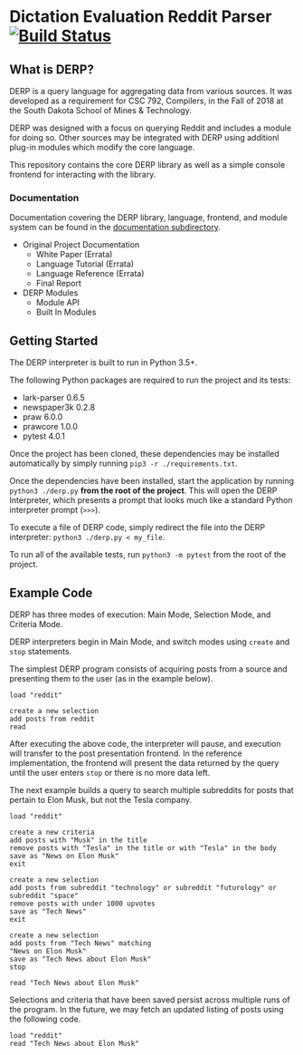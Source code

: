 # Dictation Evaluation Reddit Parser [![Build Status](https://travis-ci.org/CSC792-SDSMT-DERP/DERP.svg?branch=master)](https://travis-ci.org/CSC792-SDSMT-DERP/DERP)

## What is DERP?
DERP is a query language for aggregating data from various sources. It was developed as a requirement for CSC 792, Compilers, in the Fall of 2018 at the South Dakota School of Mines & Technology.

DERP was designed with a focus on querying Reddit and includes a module for doing so. Other sources may be integrated with DERP using additionl plug-in modules which modify the core language.

This repository contains the core DERP library as well as a simple console frontend for interacting with the library.

### Documentation
Documentation covering the DERP library, language, frontend, and module system can be found in the [documentation subdirectory](./documentation).

- Original Project Documentation
  - White Paper (Errata)
  - Language Tutorial (Errata)
  - Language Reference (Errata)
  - Final Report
- DERP Modules
  - Module API
  - Built In Modules

## Getting Started
The DERP interpreter is built to run in Python 3.5+.

The following Python packages are required to run the project and its tests:
 * lark-parser 0.6.5
 * newspaper3k 0.2.8
 * praw 6.0.0
 * prawcore 1.0.0
 * pytest 4.0.1

Once the project has been cloned, these dependencies may be installed automatically by simply running `pip3 -r ./requirements.txt`.

Once the dependencies have been installed, start the application by running
`python3 ./derp.py` **from the root of the project**. This will open the DERP Interpreter, which presents a prompt that looks much like a standard Python interpreter prompt (`>>>`).

To execute a file of DERP code, simply redirect the file into the DERP interpreter: `python3 ./derp.py < my_file`.

To run all of the available tests, run `python3 -m pytest` from the root of the project.

## Example Code
DERP has three modes of execution: Main Mode, Selection Mode, and Criteria Mode.

DERP interpreters begin in Main Mode, and switch modes using `create` and `stop` statements.

The simplest DERP program consists of acquiring posts from a source and presenting them to the user (as in the example below).

```
load "reddit"

create a new selection
add posts from reddit
read
```

After executing the above code, the interpreter will pause, and execution will transfer to the post presentation frontend. In the reference implementation, the frontend will present the data returned by the query until the user enters `stop` or there is no more data left.

The next example builds a query to search multiple subreddits for posts that pertain to Elon Musk, but not the Tesla company.

```
load "reddit"

create a new criteria
add posts with "Musk" in the title
remove posts with "Tesla" in the title or with "Tesla" in the body
save as "News on Elon Musk"
exit

create a new selection
add posts from subreddit "technology" or subreddit "futurology" or subreddit "space"
remove posts with under 1000 upvotes
save as "Tech News"
exit

create a new selection
add posts from "Tech News" matching
"News on Elon Musk"
save as "Tech News about Elon Musk"
stop

read "Tech News about Elon Musk"
```

Selections and criteria that have been saved persist across multiple runs of the program. In the future, we may fetch an updated listing of posts using the following code.

```
load "reddit"
read "Tech News about Elon Musk"
```
